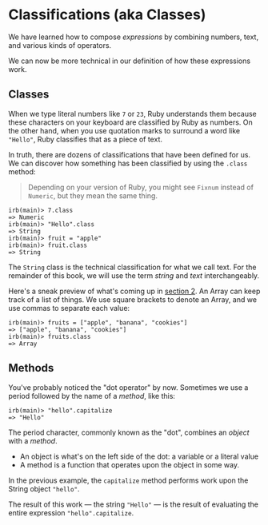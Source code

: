 # Classifications (aka Classes)

We have learned how to compose _expressions_ by combining
numbers, text, and various kinds of operators.

We can now be more technical in our definition of how these
expressions work.

## Classes

When we type literal numbers like `7` or `23`, Ruby understands them
because these characters on your keyboard are classified by Ruby
as numbers. On the other hand, when you use quotation marks to surround a word
like `"Hello"`, Ruby classifies that as a piece of text.

In truth, there are dozens of classifications that have been defined
for us.  We can discover how something has been classified
by using the `.class` method:

> Depending on your version of Ruby,
you might see `Fixnum` instead of
`Numeric`, but they mean the same thing.

``` irb
irb(main)> 7.class
=> Numeric
irb(main)> "Hello".class
=> String
irb(main)> fruit = "apple"
irb(main)> fruit.class
=> String
```

The `String` class is the technical classification for what we call text.
For the remainder of this book, we will use the term _string_ and
_text_ interchangeably.

Here's a sneak preview of what's coming up in [section 2](/2-ruby/2-lists).  An Array can keep track of a list of things.
 We use square brackets to denote an Array, and we use commas
 to separate each value:

``` irb
irb(main)> fruits = ["apple", "banana", "cookies"]
=> ["apple", "banana", "cookies"]
irb(main)> fruits.class
=> Array
```


## Methods

You've probably noticed the "dot operator" by now.  Sometimes we use a period followed by the name of a _method_, like this:

``` irb
irb(main)> "hello".capitalize
=> "Hello"
```

The period character, commonly known as the "dot", combines an _object_ with a _method_.  

* An object is what's on the left side of the dot: a variable or a 
literal value
* A method is a function that operates upon the object in some way.

In the previous example, the `capitalize` method performs work upon
the String object `"hello"`.

The result of this work &mdash; the string `"Hello"` &mdash; is the result of evaluating the entire expression `"hello".capitalize`.
